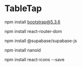 # TableTap

npm install bootstrap@5.3.6

npm install react-router-dom

npm install @supabase/supabase-js

npm install nanoid

npm install react-icons --save